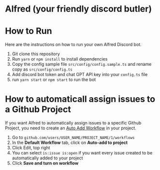 # Alfred (your friendly discord butler)


# How to Run
Here are the instructions on how to run your own Alfred Discord bot.

1. Git clone this repository
2. Run `yarn` or `npm install` to install dependencies
3. Copy the config sample file `src/config/config.sample.ts` and rename copy as `src/config/config.ts`
4. Add discord bot token and chat GPT API key into your `config.ts` file
5. run `yarn start` or `npm start` to run the bot


# How to automaticall assign issues to a Github Project
If you want Alfred to automatically assign issues to a specific Github Project, you need to create an [Auto Add Workflow](https://docs.github.com/en/issues/planning-and-tracking-with-projects/automating-your-project/adding-items-automatically#configuring-the-auto-add-workflow-in-your-project) in your project. 

1. Go to `github.com/users/USER_NAME/PROJECT_NAME/1/workflows`
2. In the **Default Workflow** tab, click on **Auto-add to project**
3. Click Edit, top right
4. You can select `is:issue is:open` if you want every issue created to be automatically added to your project
5. Click **Save and turn on workflow**

